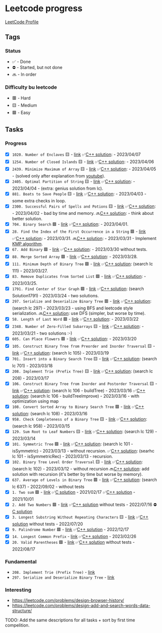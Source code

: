# Leetcode progress

[LeetCode Profile](https://leetcode.com/Riokin/)

## Tags

### Status

- ✅ - Done
- ⛔️ - Started, but not done
- 🔜 - In order

### Difficulty bu leetcode

- 🟥 - Hard
- 🟨 - Medium
- 🟩 - Easy

## Tasks

### Progress

- [x]  `1020. Number of Enclaves` 🟨 - [link](https://leetcode.com/problems/number-of-enclaves/)
    ✅[C++ solution](./1020/1020.cpp): - 2023/04/07
- [x]  `1254. Number of Closed Islands` 🟨 - [link](https://leetcode.com/problems/number-of-closed-islands/)
    ✅[C++ solution](./1254/1254.cpp): - 2023/04/06
- [x]  `2439. Minimize Maximum of Array` 🟨 - [link](https://leetcode.com/problems/minimize-maximum-of-array/)
    ✅[C++ solution](./2439/2439.cpp): - 2023/04/05 - (solved only after explanation from [youtube](https://www.youtube.com/watch?v=DAQHXe1yNtM&ab_channel=AryanMittal)).
- [x]  `2405. Optimal Partition of String` 🟨 - [link](https://leetcode.com/problems/optimal-partition-of-string/)
    ✅[C++ solution](./2405/2405.cpp): - 2023/04/04 - (extra: genius solution from lc).
- [x]  `881. Boats to Save People` 🟨 - [link](https://leetcode.com/problems/boats-to-save-people/)
    ✅[C++ solution](./881/881.cpp): - 2023/04/03 - some extra checks in loop.
- [x]  `2300. Successful Pairs of Spells and Potions` 🟨 - [link](https://leetcode.com/problems/successful-pairs-of-spells-and-potions/)
    ✅[C++ solution](./2300/2300.cpp): - 2023/04/02 - bad by time and memory.
    🔜[C++ solution](./2300/2300.cpp): - think about better solution.
- [x]  `704. Binary Search` 🟩 - [link](https://leetcode.com/problems/binary-search/)
    ✅[C++ solution](./704/704.cpp): - 2023/04/01.
- [x]  `28. Find the Index of the First Occurrence in a String` 🟩 - [link](https://leetcode.com/problems/find-the-index-of-the-first-occurrence-in-a-string/)
    ✅[C++ solution](./28/28.cpp): - 2023/03/31.
    🔜[C++ solution](./28/28.cpp): - 2023/03/31 - Implement [KMP algorithm](https://www.geeksforgeeks.org/kmp-algorithm-for-pattern-searching/).
- [x]  `67. Add Binary` 🟩 - [link](https://leetcode.com/problems/add-binary/)
    ✅[C++ solution](./67/67.cpp): - 2023/03/30 without tests.
- [x]  `88. Merge Sorted Array` 🟩 - [link](https://leetcode.com/problems/merge-sorted-array/)
    ✅[C++ solution](./88/88.cpp): - 2023/03/28.
- [x]  `111. Minimum Depth of Binary Tree` 🟩 - [link](https://leetcode.com/problems/minimum-depth-of-binary-tree/)
    ✅[C++ solution](./tree.cpp): (search lc 111) - 2023/03/27.
- [x]  `83. Remove Duplicates from Sorted List` 🟩 - [link](https://leetcode.com/problems/remove-duplicates-from-sorted-list/)
    ✅[C++ solution](./83/83.cpp): - 2023/03/25.
- [x]  `1791. Find Center of Star Graph` 🟩 - [link](https://leetcode.com/problems/find-center-of-star-graph/)
    ✅[C++ solution](./graph.cpp): (search Solution1791) - 2023/03/24 - two solutions.
- [x]  `297. Serialize and Deserialize Binary Tree` 🟥 - [link](http://leetcode.com/problems/serialize-and-deserialize-binary-tree/)
    ✅[C++ solution](./tree.cpp): (search lc 297) - 2023/03/23 - using BFS and leetcode style serialization.
    🔜[C++ solution](./tree.cpp): use DFS (simpler, but worse by time).
- [x]  `58. Length of Last Word` 🟩 - [link](http://leetcode.com/problems/length-of-last-word/)
    ✅[C++ solution](./58/58.cpp): - 2023/03/22
- [x] `2348. Number of Zero-Filled Subarrays` 🟨 - [link](http://leetcode.com/problems/number-of-zero-filled-subarrays/)
    ✅[C++ solution](./2348/2348.cpp): - 2023/03/21 - two solutions :-)
- [x] `605. Can Place Flowers` 🟩 - [link](http://leetcode.com/problems/can-place-flowers/)
    ✅[C++ solution](./605/605.cpp): - 2023/03/20
- [x] `105. Construct Binary Tree from Preorder and Inorder Traversal` 🟨 - [link](http://leetcode.com/problems/construct-binary-tree-from-preorder-and-inorder-traversal/)
    ✅[C++ solution](./tree.cpp): (search lc 105) - 2023/03/19
- [x] `701. Insert into a Binary Search Tree` 🟨 - [link](http://leetcode.com/problems/insert-into-a-binary-search-tree/)
    ✅[C++ solution](./tree.cpp): (search lc 701) - 2023/03/18
- [x] `208. Implement Trie (Prefix Tree)` 🟨 - [link](http://leetcode.com/problems/implement-trie-prefix-tree/)
    ✅[C++ solution](./tree.cpp): (search lc 208) - 2023/03/17
- [x] `106. Construct Binary Tree from Inorder and Postorder Traversal` 🟨 - [link](http://leetcode.com/problems/construct-binary-tree-from-inorder-and-postorder-traversal/)
    ✅[C++ solution](./tree.cpp): (search lc 106 - buildTree) - 2023/03/16
    ✅[C++ solution](./tree.cpp): (search lc 106 - buildTreeImprove) - 2023/03/16 - with optimization using map
- [x] `108. Convert Sorted Array to Binary Search Tree` 🟩 - [link](http://leetcode.com/problems/convert-sorted-array-to-binary-search-tree/)
    ✅[C++ solution](./tree.cpp): (search lc 108) - 2023/03/16
- [x] `958. Check Completeness of a Binary Tree` 🟨 - [link](http://leetcode.com/problems/check-completeness-of-a-binary-tree/)
    ✅[C++ solution](./tree.cpp): (search lc 958) - 2023/03/15
- [x] `129. Sum Root to Leaf Numbers` 🟨 - [link](http://leetcode.com/problems/sum-root-to-leaf-numbers/)
    ✅[C++ solution](./tree.cpp): (search lc 129) - 2023/03/14
- [x] `101. Symmetric Tree` 🟩 - [link](http://leetcode.com/problems/symmetric-tree/)
    ✅[C++ solution](./tree.cpp): (search lc 101 - isSymmetric) - 2023/03/13 - without recursion.
    ✅[C++ solution](./tree.cpp): (searhc lc 101 - isSymmetricRec) - 2023/03/13 - recursion.
- [x] `102. Binary Tree Level Order Traversal` 🟨 - [link](http://leetcode.com/problems/binary-tree-level-order-traversal/)
    ✅[C++ solution](./tree.cpp): (search lc 102) - 2023/03/12 - without recursion
    🔜[C++ solution](): add solution with recursion (it's better by time but worse by memory).
- [x] `637. Average of Levels in Binary Tree` 🟩 - [link](http://leetcode.com/problems/average-of-levels-in-binary-tree/)
    ✅[C++ solution](./tree.cpp): (search lc 637) - 2022/09/02 - without tests
- [x] `1. Two sum` 🟩 - [link](http://leetcode.com/problems/two-sum/)
    ✅[C solution](./1/1.c) - 2021/02/17
    ✅[C++ solution](./1/1.c) - 2021/10/01
- [x] `2. Add Two Numbers` 🟩 - [link](https://leetcode.com/problems/add-two-numbers/)
    ✅[C++ solution](./2/2.cpp) without tests - 2022/07/16
    ⛔️[C solution](./2/2.c)
- [x] `3. Longest Substring Without Repeating Characters` 🟨 - [link](https://leetcode.com/problems/longest-substring-without-repeating-characters/)
    ✅[C++ solution](./3/3.cpp) without tests - 2022/07/20
- [x] `9. Palindrome Number` 🟩 - [link](http://leetcode.com/problems/palindrome-number/)
    ✅[C++ solution](./9/9.cpp) - 2022/12/17
- [x] `14. Longest Common Prefix` - [link](https://leetcode.com/problems/longest-common-prefix/)
    ✅[C++ solution](./14/14.cpp) - 2023/02/26
- [x] `20. Valid Parentheses` 🟩 - [link](http://leetcode.com/problems/valid-parentheses/)
    ✅[C++ solution](./20/20.cpp) without tests - 2022/08/17

### Fundamental

- `208. Implement Trie (Prefix Tree)` - [link](http://leetcode.com/problems/implement-trie-prefix-tree/)
- `297. Serialize and Deserialize Binary Tree` - [link](http://leetcode.com/problems/serialize-and-deserialize-binary-tree/)

### Interesting

- <https://leetcode.com/problems/design-browser-history/>
- <https://leetcode.com/problems/design-add-and-search-words-data-structure/>

TODO: Add the same descriptions for all tasks + sort by first time compelition.
